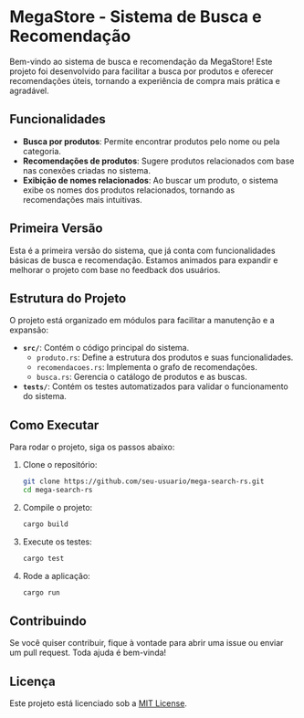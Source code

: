 # MegaStore - Sistema de Busca e Recomendação

Bem-vindo ao sistema de busca e recomendação da MegaStore! Este projeto foi desenvolvido para facilitar a busca por produtos e oferecer recomendações úteis, tornando a experiência de compra mais prática e agradável.

## Funcionalidades

- **Busca por produtos**: Permite encontrar produtos pelo nome ou pela categoria.
- **Recomendações de produtos**: Sugere produtos relacionados com base nas conexões criadas no sistema.
- **Exibição de nomes relacionados**: Ao buscar um produto, o sistema exibe os nomes dos produtos relacionados, tornando as recomendações mais intuitivas.

## Primeira Versão

Esta é a primeira versão do sistema, que já conta com funcionalidades básicas de busca e recomendação. Estamos animados para expandir e melhorar o projeto com base no feedback dos usuários.

## Estrutura do Projeto

O projeto está organizado em módulos para facilitar a manutenção e a expansão:

- **`src/`**: Contém o código principal do sistema.
  - `produto.rs`: Define a estrutura dos produtos e suas funcionalidades.
  - `recomendacoes.rs`: Implementa o grafo de recomendações.
  - `busca.rs`: Gerencia o catálogo de produtos e as buscas.
- **`tests/`**: Contém os testes automatizados para validar o funcionamento do sistema.

## Como Executar

Para rodar o projeto, siga os passos abaixo:

1. Clone o repositório:
   ```sh
   git clone https://github.com/seu-usuario/mega-search-rs.git
   cd mega-search-rs
   ```

2. Compile o projeto:
   ```sh
   cargo build
   ```

3. Execute os testes:
   ```sh
   cargo test
   ```

4. Rode a aplicação:
   ```sh
   cargo run
   ```

## Contribuindo

Se você quiser contribuir, fique à vontade para abrir uma issue ou enviar um pull request. Toda ajuda é bem-vinda!

## Licença

Este projeto está licenciado sob a [MIT License](LICENSE).
